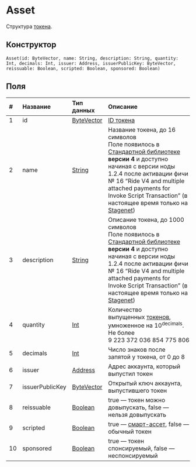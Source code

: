 # Asset

Структура [токена](/ru/blockchain/token).

## Конструктор

``` ride
Asset(id: ByteVector, name: String, description: String, quantity: Int, decimals: Int, issuer: Address, issuerPublicKey: ByteVector, reissuable: Boolean, scripted: Boolean, sponsored: Boolean)
```

## Поля

|   #   | Название | Тип данных | Описание |
| :--- | :--- | :--- | :--- |
| 1 | id | [ByteVector](/ru/ride/data-types/byte-vector) | [ID токена](/ru/blockchain/token/token-id)
| 2 | name | [String](/ru/ride/data-types/string) | Название токена, до 16 символов<br>Поле появилось в [Стандартной библиотеке](/ru/ride/script/standard-library) **версии 4** и доступно начиная с версии ноды 1.2.4 после активации фичи № 16 “Ride V4 and multiple attached payments for Invoke Script Transaction” (в настоящее время только на [Stagenet](/ru/blockchain/blockchain-network/stage-network)) |
| 3 | description | [String](/ru/ride/data-types/string) | Описание токена, до 1000 символов<br>Поле появилось в [Стандартной библиотеке](/ru/ride/script/standard-library) **версии 4** и доступно начиная с версии ноды 1.2.4 после активации фичи № 16 “Ride V4 and multiple attached payments for Invoke Script Transaction” (в настоящее время только на [Stagenet](/ru/blockchain/blockchain-network/stage-network)) |
| 4 | quantity | [Int](/ru/ride/data-types/int) | Количество выпущенных [токенов](/ru/blockchain/token), умноженное на 10<sup>decimals</sup>. Не более 9&nbsp;223&nbsp;372&nbsp;036&nbsp;854&nbsp;775&nbsp;806 |
| 5 | decimals | [Int](/ru/ride/data-types/int) | Число знаков после запятой у токена, от 0 до 8 |
| 6 | issuer | [Address](/ru/ride/structures/common-structures/address) | Адрес аккаунта, который выпустил токен |
| 7 | issuerPublicKey | [ByteVector](/ru/ride/data-types/byte-vector) | Открытый ключ аккаунта, выпустившего токен |
| 8 | reissuable | [Boolean](/ru/ride/data-types/boolean) | true — токен можно довыпускать, false — нельзя довыпускать |
| 9 | scripted | [Boolean](/ru/ride/data-types/boolean) | true — [смарт-ассет](/ru/blockchain/token/smart-asset), false — обычный токен |
| 10 | sponsored | [Boolean](/ru/ride/data-types/boolean) | true — токен спонсируемый, false — неспонсируемый |
